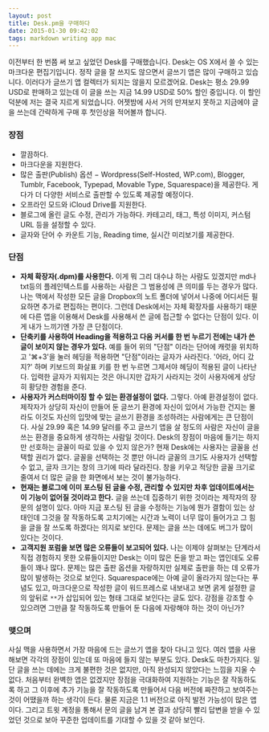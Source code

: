 ```yaml
---
layout: post
title: Desk.pm을 구매하다
date: 2015-01-30 09:42:02
tags: markdown writing app mac
---
```


이전부터 한 번쯤 써 보고 싶었던 Desk를 구매했습니다. Desk는 OS X에서 쓸 수 있는 마크다운 편집기입니다. 정작 글을 잘 쓰지도 않으면서 글쓰기 앱은 많이 구매하고 있습니다. 이러다가 글쓰기 앱 컬렉터가 되지는 않을지 모르겠어요. Desk는 평소 29.99 USD로 판매하고 있는데 이 글을 쓰는 지금 14.99 USD로 50% 할인 중입니다. 이 할인 덕분에 저는 결국 지르게 되었습니다. 어젯밤에 사서 거의 만져보지 못하고 지금에야 글을 쓰는데 간략하게 구매 후 첫인상을 적어볼까 합니다.
﻿

### 장점﻿﻿

* 깔끔하다.
* 마크다운을 지원한다.
* 많은 출판(Publish) 옵션 − Wordpress(Self-Hosted, WP.com), Blogger, Tumblr, Facebook, Typepad, Movable Type, Squarespace)을 제공한다. 게다가 더 다양한 서비스로 출판할 수 있도록 제공할 예정이다.
* 오프라인 모드와 iCloud Drive를 지원한다.
* 블로그에 올린 글도 수정, 관리가 가능하다. 카테고리, 태그, 특성 이미지, 커스텀 URL 등을 설정할 수 있다.
* 글자와 단어 수 카운트 기능, Reading time, 실시간 미리보기를 제공한다.

### 단점﻿

* **자체 확장자(.dpm)를 사용한다.** 이게 뭐 그리 대수냐 하는 사람도 있겠지만 md나 txt등의 플레인텍스트를 사용하는 사람은 그 범용성에 큰 의미를 두는 경우가 많다. 나는 맥에서 작성한 모든 글을 Dropbox의 노트 폴더에 넣어서 나중에 어디서든 필요하면 추가로 편집하는 편이다. 그런데 Desk에서는 자체 확장자를 사용하기 때문에 다른 앱을 이용해서 Desk를 사용해서 쓴 글에 접근할 수 없다는 단점이 있다. 이게 내가 느끼기엔 가장 큰 단점이다.
* **단축키를 사용하여 Heading을 적용하고 다음 커서를 한 번 누르기 전에는 내가 쓴 글이 보이지 않는 경우가 있다.** 예를 들어 위의 "단점" 이라는 단어에 캐럿을 위치하고 '⌘+3'을 눌러 헤딩을 적용하면 "단점"이라는 글자가 사라진다. '어라, 어디 갔지?' 하며 키보드의 화살표 키를 한 번 누르면 그제서야 헤딩이 적용된 글이 나타난다. 입력한 글자가 지워지는 것은 아니지만 갑자기 사라지는 것이 사용자에게 상당히 황당한 경험을 준다.
* **사용자가 커스터마이징 할 수 있는 환경설정이 없다.** 그렇다. 아예 환경설정이 없다. 제작자가 상당히 자신이 만들어 둔 글쓰기 환경에 자신이 있어서 가능한 건지는 몰라도 이것도 자신의 입맛에 맞는 글쓰기 환경을 조성하려는 사람에게는 큰 단점이다. 사실 29.99 혹은 14.99 달러를 주고 글쓰기 앱을 살 정도의 사람은 자신이 글을 쓰는 환경을 중요하게 생각하는 사람일 것이다. Desk의 장점이 마음에 들기는 하지만 선호하는 글꼴이 따로 있을 수 있지 않은가? 현재 Desk에는 사용자는 글꼴을 선택할 권리가 없다. 글꼴을 선택하는 것 뿐만 아니라 글꼴의 크기도 사용자가 선택할 수 없고, 글자 크기는 창의 크기에 따라 달라진다. 창을 키우고 적당한 글꼴 크기로 줄여서 더 많은 글을 한 화면에서 보는 것이 불가능하다.
* **현재는 블로그에 이미 포스팅 된 글을 수정, 관리할 수 있지만 차후 업데이트에서는 이 기능이 없어질 것이라고 한다.** 글을 쓰는데 집중하기 위한 것이라는 제작자의 장문의 설명이 있다. 아마 지금 포스팅 된 글을 수정하는 기능에 뭔가 결함이 있는 상태인데 그것을 잘 작동하도록 고치기에는 시간과 노력이 너무 많이 들어가고 그 힘을 글을 잘 쓰도록 하겠다는 의지로 보인다. 문제는 글을 쓰는 데에도 버그가 많이 있다는 것이다.
* **고객지원 포럼을 보면 많은 오류들이 보고되어 있다.** 나는 이제야 살펴보는 단계라서 직접 경험하지 못한 오류들이지만 Desk는 이미 많은 돈을 받고 파는 앱인데도 오류들이 꽤나 많다. 문제는 많은 출판 옵션을 자랑하지만 실제로 출판을 하는 데 오류가 많이 발생하는 것으로 보인다. Squarespace에는 아예 글이 올라가지 않는다는 푸념도 있고, 마크다운으로 작성한 글이 워드프레스로 내보내고 보면 굵게 설정한 글의 앞뒤로 `**`가 삽입되어 있는 형태 그대로 보인다는 글도 있다. 강점을 강조할 수 있으려면 그만큼 잘 작동하도록 만들어 둔 다음에 자랑해야 하는 것이 아닌가?

### 맺으며﻿

사실 맥을 사용하면서 가장 마음에 드는 글쓰기 앱을 찾아 다니고 있다. 여러 앱을 사용해보면 각각의 장점이 있는데 또 마음에 들지 않는 부분도 있다. Desk도 마찬가지다. 일단 글을 쓰는 데에는 크게 불편한 것은 없지만, 아직 완성되지 않았다는 느낌을 지울 수 없다. 처음부터 완벽한 앱은 없겠지만 장점을 극대화하여 지원하는 기능은 잘 작동하도록 하고 그 이후에 추가 기능을 잘 작동하도록 만들어서 다음 버전에 짜잔하고 보여주는 것이 어땠을까 하는 생각이 든다. 물론 지금은 1.1 버전으로 아직 발전 가능성이 많은 앱이다. 그리고 트윗 계정을 통해서 문의 글을 남겨 본 결과 상당히 빨리 답변을 받을 수 있었던 것으로 보아 꾸준한 업데이트를 기대할 수 있을 것 같아 보인다.